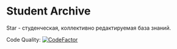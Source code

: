 # Student Archive

Star - студенческая, коллективно редактируемая база знаний.

Code Quality: [![CodeFactor](https://www.codefactor.io/repository/github/dadyarri/star/badge)](https://www.codefactor.io/repository/github/dadyarri/star)
